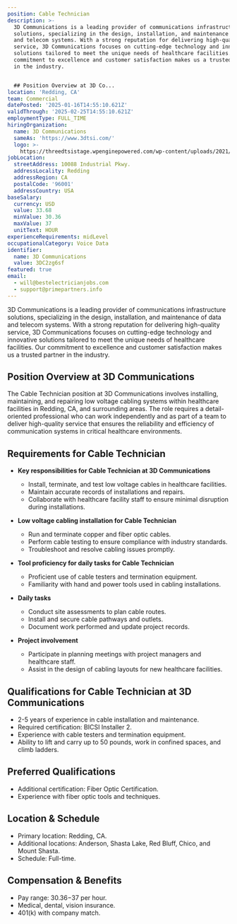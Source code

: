 ```yaml
---
position: Cable Technician
description: >-
  3D Communications is a leading provider of communications infrastructure
  solutions, specializing in the design, installation, and maintenance of data
  and telecom systems. With a strong reputation for delivering high-quality
  service, 3D Communications focuses on cutting-edge technology and innovative
  solutions tailored to meet the unique needs of healthcare facilities. Our
  commitment to excellence and customer satisfaction makes us a trusted partner
  in the industry.


  ## Position Overview at 3D Co...
location: 'Redding, CA'
team: Commercial
datePosted: '2025-01-16T14:55:10.621Z'
validThrough: '2025-02-25T14:55:10.621Z'
employmentType: FULL_TIME
hiringOrganization:
  name: 3D Communications
  sameAs: 'https://www.3dtsi.com/'
  logo: >-
    https://threedtsistage.wpenginepowered.com/wp-content/uploads/2021/01/logo-default.png
jobLocation:
  streetAddress: 10088 Industrial Pkwy.
  addressLocality: Redding
  addressRegion: CA
  postalCode: '96001'
  addressCountry: USA
baseSalary:
  currency: USD
  value: 33.68
  minValue: 30.36
  maxValue: 37
  unitText: HOUR
experienceRequirements: midLevel
occupationalCategory: Voice Data
identifier:
  name: 3D Communications
  value: 3DC2zg6sf
featured: true
email:
  - will@bestelectricianjobs.com
  - support@primepartners.info
---
```




3D Communications is a leading provider of communications infrastructure solutions, specializing in the design, installation, and maintenance of data and telecom systems. With a strong reputation for delivering high-quality service, 3D Communications focuses on cutting-edge technology and innovative solutions tailored to meet the unique needs of healthcare facilities. Our commitment to excellence and customer satisfaction makes us a trusted partner in the industry.

## Position Overview at 3D Communications

The Cable Technician position at 3D Communications involves installing, maintaining, and repairing low voltage cabling systems within healthcare facilities in Redding, CA, and surrounding areas. The role requires a detail-oriented professional who can work independently and as part of a team to deliver high-quality service that ensures the reliability and efficiency of communication systems in critical healthcare environments.

## Requirements for Cable Technician

- **Key responsibilities for Cable Technician at 3D Communications**
  - Install, terminate, and test low voltage cables in healthcare facilities.
  - Maintain accurate records of installations and repairs.
  - Collaborate with healthcare facility staff to ensure minimal disruption during installations.

- **Low voltage cabling installation for Cable Technician**
  - Run and terminate copper and fiber optic cables.
  - Perform cable testing to ensure compliance with industry standards.
  - Troubleshoot and resolve cabling issues promptly.

- **Tool proficiency for daily tasks for Cable Technician**
  - Proficient use of cable testers and termination equipment.
  - Familiarity with hand and power tools used in cabling installations.

- **Daily tasks**
  - Conduct site assessments to plan cable routes.
  - Install and secure cable pathways and outlets.
  - Document work performed and update project records.

- **Project involvement**
  - Participate in planning meetings with project managers and healthcare staff.
  - Assist in the design of cabling layouts for new healthcare facilities.

## Qualifications for Cable Technician at 3D Communications

- 2-5 years of experience in cable installation and maintenance.
- Required certification: BICSI Installer 2.
- Experience with cable testers and termination equipment.
- Ability to lift and carry up to 50 pounds, work in confined spaces, and climb ladders.

## Preferred Qualifications

- Additional certification: Fiber Optic Certification.
- Experience with fiber optic tools and techniques.

## Location & Schedule

- Primary location: Redding, CA.
- Additional locations: Anderson, Shasta Lake, Red Bluff, Chico, and Mount Shasta.
- Schedule: Full-time.

## Compensation & Benefits

- Pay range: $30.36-$37 per hour.
- Medical, dental, vision insurance.
- 401(k) with company match.

